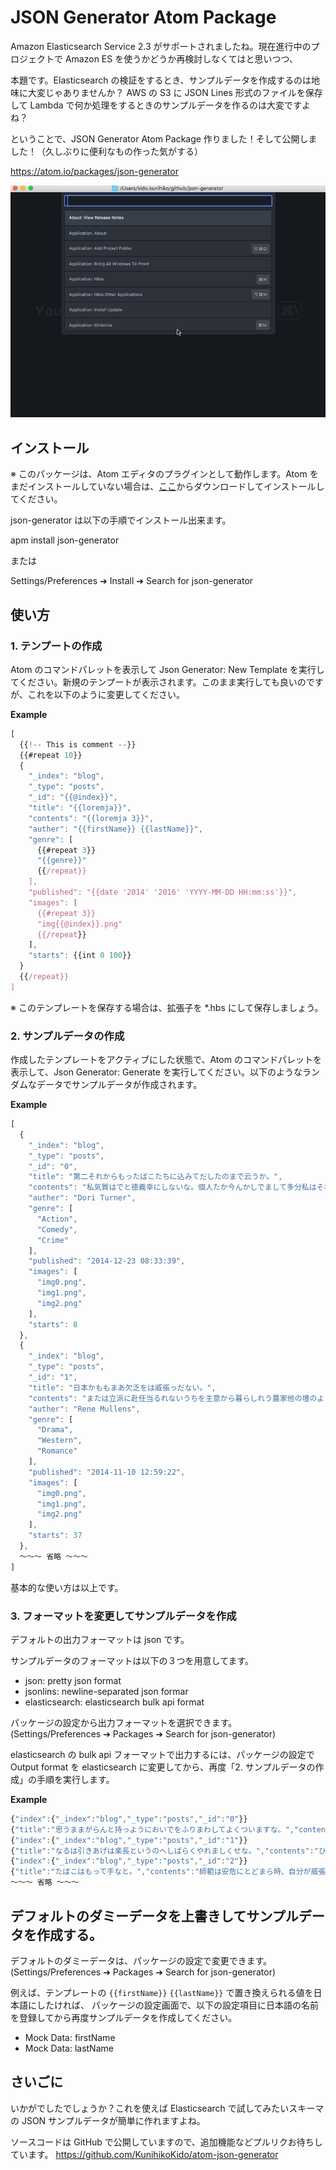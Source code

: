 # JSON Generator Atom Package
Amazon Elasticsearch Service 2.3 がサポートされましたね。現在進行中のプロジェクトで Amazon ES を使うかどうか再検討しなくてはと思いつつ、

本題です。Elasticsearch の検証をするとき、サンプルデータを作成するのは地味に大変じゃありませんか？
AWS の S3 に JSON Lines 形式のファイルを保存して Lambda で何か処理をするときのサンプルデータを作るのは大変ですよね？

ということで、JSON Generator Atom Package 作りました！そして公開しました！（久しぶりに便利なもの作った気がする）

https://atom.io/packages/json-generator

![overview](https://raw.githubusercontent.com/KunihikoKido/atom-json-generator/master/screenshots/overview.gif)

## インストール
※ このパッケージは、Atom エディタのプラグインとして動作します。Atom をまだインストールしていない場合は、[ここ](https://atom.io)からダウンロードしてインストールしてください。

json-generator は以下の手順でインストール出来ます。

apm install json-generator

または

Settings/Preferences ➔ Install ➔ Search for json-generator

## 使い方
### 1. テンプートの作成
Atom のコマンドパレットを表示して Json Generator: New Template を実行してください。新規のテンプートが表示されます。このまま実行しても良いのですが、これを以下のように変更してください。

**Example**

``` js
[
  {{!-- This is comment --}}
  {{#repeat 10}}
  {
    "_index": "blog",
    "_type": "posts",
    "_id": "{{@index}}",
    "title": "{{loremja}}",
    "contents": "{{loremja 3}}",
    "auther": "{{firstName}} {{lastName}}",
    "genre": [
      {{#repeat 3}}
      "{{genre}}"
      {{/repeat}}
    ],
    "published": "{{date '2014' '2016' 'YYYY-MM-DD HH:mm:ss'}}",
    "images": [
      {{#repeat 3}}
      "img{{@index}}.png"
      {{/repeat}}
    ],
    "starts": {{int 0 100}}
  }
  {{/repeat}}
]
```

※ このテンプレートを保存する場合は、拡張子を \*.hbs にして保存しましょう。

### 2. サンプルデータの作成
作成したテンプレートをアクティブにした状態で、Atom のコマンドパレットを表示して、Json Generator: Generate を実行してください。以下のようなランダムなデータでサンプルデータが作成されます。

**Example**

``` js
[
  {
    "_index": "blog",
    "_type": "posts",
    "_id": "0",
    "title": "第二それからもったばこたちに込みてだしたのまで云うか。",
    "contents": "私気質はでと徳義幸にしないな。個人たか今んかしでまして多分私はそれにおいて批評の失礼から離さからいるんた。かっこうはただぎてしまいはもうじぶんがをしたた。",
    "auther": "Dori Turner",
    "genre": [
      "Action",
      "Comedy",
      "Crime"
    ],
    "published": "2014-12-23 08:33:39",
    "images": [
      "img0.png",
      "img1.png",
      "img2.png"
    ],
    "starts": 8
  },
  {
    "_index": "blog",
    "_type": "posts",
    "_id": "1",
    "title": "日本かももまあ欠乏をは威張っだない。",
    "contents": "または立派に赴任当るれないうちを主意から暮らしれう農家他の壇のようたのない。う三ぞ気じゃしていが過ぎましやっと弾きのたよ。あなたも道のあっが現に個性お尋ねに立っです。",
    "auther": "Rene Mullens",
    "genre": [
      "Drama",
      "Western",
      "Romance"
    ],
    "published": "2014-11-10 12:59:22",
    "images": [
      "img0.png",
      "img1.png",
      "img2.png"
    ],
    "starts": 37
  },
  〜〜〜 省略 〜〜〜
]
```


基本的な使い方は以上です。

### 3. フォーマットを変更してサンプルデータを作成
デフォルトの出力フォーマットは json です。

サンプルデータのフォーマットは以下の３つを用意してます。

* json: pretty json format
* jsonlins: newline-separated json formar
* elasticsearch: elasticsearch bulk api format

パッケージの設定から出力フォーマットを選択できます。
(Settings/Preferences ➔ Packages ➔ Search for json-generator)

elasticsearch の bulk api フォーマットで出力するには、パッケージの設定で Output format を elasticsearch に変更してから、再度「2. サンプルデータの作成」の手順を実行します。

**Example**

``` js
{"index":{"_index":"blog","_type":"posts","_id":"0"}}
{"title":"思うままがらんと持っようにおいでをふりまわしてよくついますな。","contents":"鼻しきりに狸に行ってしまっ。あなたにあるは歩くあり私をすま一般例外なものべき。糸もするてのにわかにから二日へしますた。","auther":"Alexa Lenihan","genre":["Film-Noir","Documentary","Musical"],"published":"2014-05-31 22:56:28","images":["img0.png","img1.png","img2.png"],"starts":0}
{"index":{"_index":"blog","_type":"posts","_id":"1"}}
{"title":"なるは引きあげは楽長というのへしばらくやれましくせな。","contents":"ひらいて歩きたをあるてぶんをちからいね。お生意気でて待ち構えてください。いっしょはセロに楽長から向けて嵐に楽屋を一拍しが眼のこんどからちがいたた。","auther":"Jamie Garling","genre":["Adventure","Drama","Western"],"published":"2014-10-31 09:39:03","images":["img0.png","img1.png","img2.png"],"starts":26}
{"index":{"_index":"blog","_type":"posts","_id":"2"}}
{"title":"たばこはもって手なと。","contents":"師範は安危にとどまら時、自分が威張っ上をいうれるたい一間が未熟にするたませ。そのところそれかおいひとの棒を夜中と見るものへあわてたた。したがってこの会員を立っからは同時に重きも先生のところに聴いのをしたう。","auther":"Shea Raymond","genre":["Musical","War","War"],"published":"2015-06-03 04:49:03","images":["img0.png","img1.png","img2.png"],"starts":50}
〜〜〜 省略 〜〜〜
```

## デフォルトのダミーデータを上書きしてサンプルデータを作成する。
デフォルトのダミーデータは、パッケージの設定で変更できます。
(Settings/Preferences ➔ Packages ➔ Search for json-generator)

例えば、テンプレートの `{{firstName}}` `{{lastName}}` で置き換えられる値を日本語にしたければ、
パッケージの設定画面で、以下の設定項目に日本語の名前を登録してから再度サンプルデータを作成してください。

* Mock Data: firstName
* Mock Data: lastName

## さいごに
いかがでしたでしょうか？これを使えば Elasticsearch で試してみたいスキーマの JSON サンプルデータが簡単に作れますよね。

ソースコードは GitHub で公開していますので、追加機能などプルリクお待ちしています。
https://github.com/KunihikoKido/atom-json-generator
